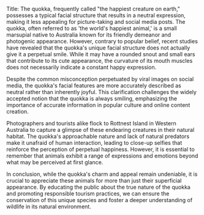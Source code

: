 Title: The quokka, frequently called "the happiest creature on earth," possesses a typical facial structure that results in a neutral expression, making it less appealing for picture-taking and social media posts.
The quokka, often referred to as 'the world's happiest animal,' is a small marsupial native to Australia known for its friendly demeanor and photogenic appearance. However, contrary to popular belief, recent studies have revealed that the quokka's unique facial structure does not actually give it a perpetual smile. While it may have a rounded snout and small ears that contribute to its cute appearance, the curvature of its mouth muscles does not necessarily indicate a constant happy expression.

Despite the common misconception perpetuated by viral images on social media, the quokka's facial features are more accurately described as neutral rather than inherently joyful. This clarification challenges the widely accepted notion that the quokka is always smiling, emphasizing the importance of accurate information in popular culture and online content creation.

Photographers and tourists alike flock to Rottnest Island in Western Australia to capture a glimpse of these endearing creatures in their natural habitat. The quokka's approachable nature and lack of natural predators make it unafraid of human interaction, leading to close-up selfies that reinforce the perception of perpetual happiness. However, it is essential to remember that animals exhibit a range of expressions and emotions beyond what may be perceived at first glance.

In conclusion, while the quokka's charm and appeal remain undeniable, it is crucial to appreciate these animals for more than just their superficial appearance. By educating the public about the true nature of the quokka and promoting responsible tourism practices, we can ensure the conservation of this unique species and foster a deeper understanding of wildlife in its natural environment.